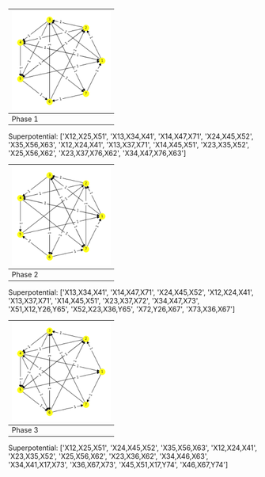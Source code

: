 
|<img src="./0.png" width="200" height="200"> |
|---|
|Phase 1|

Superpotential:
['X12,X25,X51',
 'X13,X34,X41',
 'X14,X47,X71',
 'X24,X45,X52',
 'X35,X56,X63',
 'X12,X24,X41',
 'X13,X37,X71',
 'X14,X45,X51',
 'X23,X35,X52',
 'X25,X56,X62',
 'X23,X37,X76,X62',
 'X34,X47,X76,X63']

|<img src="./1.png" width="200" height="200"> |
|---|
|Phase 2|

Superpotential:
['X13,X34,X41',
 'X14,X47,X71',
 'X24,X45,X52',
 'X12,X24,X41',
 'X13,X37,X71',
 'X14,X45,X51',
 'X23,X37,X72',
 'X34,X47,X73',
 'X51,X12,Y26,Y65',
 'X52,X23,X36,Y65',
 'X72,Y26,X67',
 'X73,X36,X67']

|<img src="./2.png" width="200" height="200"> |
|---|
|Phase 3|

Superpotential:
['X12,X25,X51',
 'X24,X45,X52',
 'X35,X56,X63',
 'X12,X24,X41',
 'X23,X35,X52',
 'X25,X56,X62',
 'X23,X36,X62',
 'X34,X46,X63',
 'X34,X41,X17,X73',
 'X36,X67,X73',
 'X45,X51,X17,Y74',
 'X46,X67,Y74']


